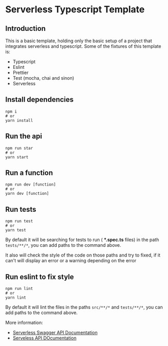 # Serverless Typescript Template

## Introduction

This is a basic template, holding only the basic setup of a project that integrates serverless and typescript. Some of the fixtures of this template is:

- Typescript
- Eslint
- Prettier
- Test (mocha, chai and sinon)
- Serverless

## Install dependencies

```shell
npm i
# or
yarn install
```

## Run the api

```shell
npm run star
# or
yarn start
```

## Run a function

```shell
npm run dev [function]
# or
yarn dev [function]
```

## Run tests

```shell
npm run test
# or
yarn test
```

By default it will be searching for tests to run ( **\*.spec.ts** files) in the path `tests/**/*`, you can add paths to the command above.

It also will check the style of the code on those paths and try to fixed, if it can't will display an error or a warning depending on the error

## Run eslint to fix style

```shell
npm run lint
# or
yarn lint
```

By default it will lint the files in the paths `src/**/*` and `tests/**/*`, you can add paths to the command above.

More information:

- [Serverless Swagger API Documentation](https://github.com/deliveryhero/serverless-aws-documentation/blob/master/README.md)
- [Serveless API DOcumentation](https://serverless.com/plugins/serverless-aws-documentation/)

